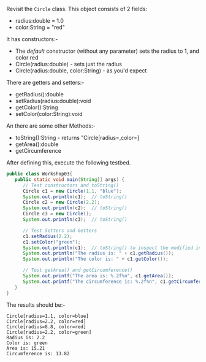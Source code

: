 Revisit the `Circle` class.  This object consists of 2 fields:
+ radius:double = 1.0
+ color:String = "red"

It has constructors:-
+ The *default* constructor (without any parameter) sets the radius to 1, and color red
+ Circle(radius:double) - sets just the radius
+ Circle(radius:double, color:String) - as you'd expect

There are getters and setters:-
- getRadius():double
- setRadius(radius:double):void
- getColor():String
- setColor(color:String):void

An there are some other Methods:-
- toString():String - returns "Circle[radius=<value>,color=<value>]
- getArea():double
- getCircumference

After defining this, execute the following testbed.

```java
public class Workshop03{
   public static void main(String[] args) {
      // Test constructors and toString()
      Circle c1 = new Circle(1.1, "blue");
      System.out.println(c1);  // toString()
      Circle c2 = new Circle(2.2);
      System.out.println(c2);  // toString()
      Circle c3 = new Circle();
      System.out.println(c3);  // toString()

      // Test Setters and Getters
      c1.setRadius(2.2);
      c1.setColor("green");
      System.out.println(c1);  // toString() to inspect the modified instance
      System.out.println("The radius is: " + c1.getRadius());
      System.out.println("The color is: " + c1.getColor());

      // Test getArea() and getCircumference()
      System.out.printf("The area is: %.2f%n", c1.getArea());
      System.out.printf("The circumference is: %.2f%n", c1.getCircumference());
   }
}
```

The results should be:-
```
Circle[radius=1.1, color=blue]
Circle[radius=2.2, color=red]
Circle[radius=8.8, color=red]
Circle[radius=2.2, color=green]
Radius is: 2.2
Color is: green
Area is: 15.21
Circumference is: 13.82
```